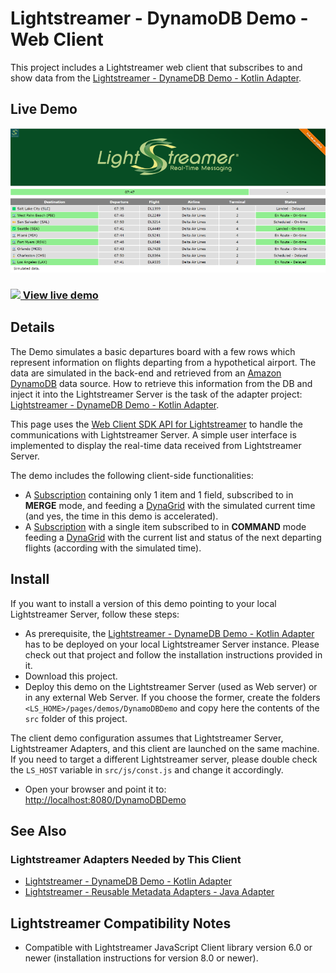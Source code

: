 # Lightstreamer - DynamoDB Demo - Web Client

This project includes a Lightstreamer web client that subscribes to and show data from the [Lightstreamer - DynameDB Demo - Kotlin Adapter](https://github.com/Lightstreamer/Lightstreamer-example-DynamoDB-adapter-kotlin).

## Live Demo

![Demo ScreenShot](screen_large.png)<br>
### [![](http://demos.lightstreamer.com/site/img/play.png) View live demo](http://demos.lightstreamer.com/DynamoDBDemo/)

## Details

The Demo simulates a basic departures board with a few rows which represent information on flights departing from a hypothetical airport.
The data are simulated in the back-end and retrieved from an [Amazon DynamoDB](https://aws.amazon.com/en/dynamodb/) data source.
How to retrieve this information from the DB and inject it into the Lightstreamer Server is the task of the adapter project:  [Lightstreamer - DynameDB Demo - Kotlin Adapter](https://github.com/Lightstreamer/Lightstreamer-example-DynamoDB-adapter-kotlin).

This page uses the [Web Client SDK API for Lightstreamer](https://lightstreamer.com/api/ls-web-client/latest/) to handle the communications with Lightstreamer Server. A simple user interface is implemented to display the real-time data received from Lightstreamer Server.

The demo includes the following client-side functionalities:

* A [Subscription](https://lightstreamer.com/api/ls-web-client/latest/Subscription.html) containing only 1 item and 1 field, subscribed to in **MERGE** mode, and feeding a [DynaGrid](https://lightstreamer.com/api/ls-web-client/latest/DynaGrid.html) with the simulated current time (and yes, the time in this demo is accelerated).
* A [Subscription](https://lightstreamer.com/api/ls-web-client/latest/Subscription.html) with a single item subscribed to in **COMMAND** mode feeding a [DynaGrid](https://lightstreamer.com/api/ls-web-client/latest/DynaGrid.html) with the current list and status of the next departing flights (according with the simulated time).

## Install

If you want to install a version of this demo pointing to your local Lightstreamer Server, follow these steps:

* As prerequisite, the [Lightstreamer - DynameDB Demo - Kotlin Adapter](https://github.com/Lightstreamer/Lightstreamer-example-DynamoDB-adapter-kotlin) has to be deployed on your local Lightstreamer Server instance. Please check out that project and follow the installation instructions provided in it.
* Download this project.
* Deploy this demo on the Lightstreamer Server (used as Web server) or in any external Web Server. If you choose the former, create the folders `<LS_HOME>/pages/demos/DynamoDBDemo` and copy here the contents of the `src` folder of this project.

The client demo configuration assumes that Lightstreamer Server, Lightstreamer Adapters, and this client are launched on the same machine. If you need to target a different Lightstreamer server, please double check the `LS_HOST` variable in `src/js/const.js` and change it accordingly.

* Open your browser and point it to: [http://localhost:8080/DynamoDBDemo](http://localhost:8080/DynamoDBDemo)

## See Also

### Lightstreamer Adapters Needed by This Client

* [Lightstreamer - DynameDB Demo - Kotlin Adapter](https://github.com/Lightstreamer/Lightstreamer-example-DynamoDB-adapter-kotlin)
* [Lightstreamer - Reusable Metadata Adapters - Java Adapter](https://github.com/Lightstreamer/Lightstreamer-example-ReusableMetadata-adapter-java)

## Lightstreamer Compatibility Notes

- Compatible with Lightstreamer JavaScript Client library version 6.0 or newer (installation instructions for version 8.0 or newer).

